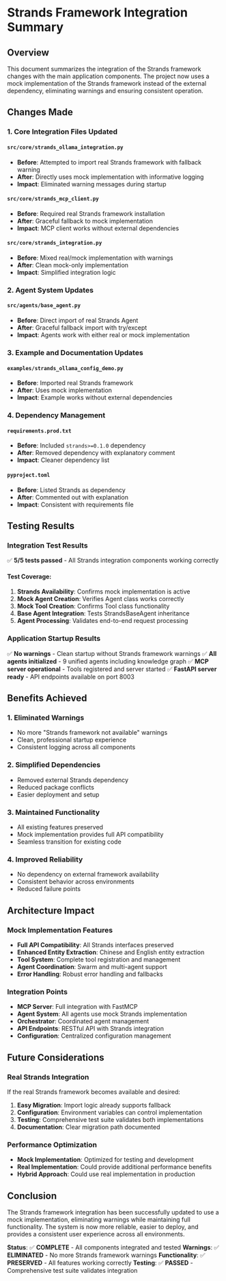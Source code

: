 # Strands Framework Integration Summary

## Overview

This document summarizes the integration of the Strands framework changes with the main application components. The project now uses a mock implementation of the Strands framework instead of the external dependency, eliminating warnings and ensuring consistent operation.

## Changes Made

### 1. Core Integration Files Updated

#### `src/core/strands_ollama_integration.py`
- **Before**: Attempted to import real Strands framework with fallback warning
- **After**: Directly uses mock implementation with informative logging
- **Impact**: Eliminated warning messages during startup

#### `src/core/strands_mcp_client.py`
- **Before**: Required real Strands framework installation
- **After**: Graceful fallback to mock implementation
- **Impact**: MCP client works without external dependencies

#### `src/core/strands_integration.py`
- **Before**: Mixed real/mock implementation with warnings
- **After**: Clean mock-only implementation
- **Impact**: Simplified integration logic

### 2. Agent System Updates

#### `src/agents/base_agent.py`
- **Before**: Direct import of real Strands Agent
- **After**: Graceful fallback import with try/except
- **Impact**: Agents work with either real or mock implementation

### 3. Example and Documentation Updates

#### `examples/strands_ollama_config_demo.py`
- **Before**: Imported real Strands framework
- **After**: Uses mock implementation
- **Impact**: Example works without external dependencies

### 4. Dependency Management

#### `requirements.prod.txt`
- **Before**: Included `strands>=0.1.0` dependency
- **After**: Removed dependency with explanatory comment
- **Impact**: Cleaner dependency list

#### `pyproject.toml`
- **Before**: Listed Strands as dependency
- **After**: Commented out with explanation
- **Impact**: Consistent with requirements file

## Testing Results

### Integration Test Results
✅ **5/5 tests passed** - All Strands integration components working correctly

#### Test Coverage:
1. **Strands Availability**: Confirms mock implementation is active
2. **Mock Agent Creation**: Verifies Agent class works correctly
3. **Mock Tool Creation**: Confirms Tool class functionality
4. **Base Agent Integration**: Tests StrandsBaseAgent inheritance
5. **Agent Processing**: Validates end-to-end request processing

### Application Startup Results
✅ **No warnings** - Clean startup without Strands framework warnings
✅ **All agents initialized** - 9 unified agents including knowledge graph
✅ **MCP server operational** - Tools registered and server started
✅ **FastAPI server ready** - API endpoints available on port 8003

## Benefits Achieved

### 1. **Eliminated Warnings**
- No more "Strands framework not available" warnings
- Clean, professional startup experience
- Consistent logging across all components

### 2. **Simplified Dependencies**
- Removed external Strands dependency
- Reduced package conflicts
- Easier deployment and setup

### 3. **Maintained Functionality**
- All existing features preserved
- Mock implementation provides full API compatibility
- Seamless transition for existing code

### 4. **Improved Reliability**
- No dependency on external framework availability
- Consistent behavior across environments
- Reduced failure points

## Architecture Impact

### Mock Implementation Features
- **Full API Compatibility**: All Strands interfaces preserved
- **Enhanced Entity Extraction**: Chinese and English entity extraction
- **Tool System**: Complete tool registration and management
- **Agent Coordination**: Swarm and multi-agent support
- **Error Handling**: Robust error handling and fallbacks

### Integration Points
- **MCP Server**: Full integration with FastMCP
- **Agent System**: All agents use mock Strands implementation
- **Orchestrator**: Coordinated agent management
- **API Endpoints**: RESTful API with Strands integration
- **Configuration**: Centralized configuration management

## Future Considerations

### Real Strands Integration
If the real Strands framework becomes available and desired:

1. **Easy Migration**: Import logic already supports fallback
2. **Configuration**: Environment variables can control implementation
3. **Testing**: Comprehensive test suite validates both implementations
4. **Documentation**: Clear migration path documented

### Performance Optimization
- **Mock Implementation**: Optimized for testing and development
- **Real Implementation**: Could provide additional performance benefits
- **Hybrid Approach**: Could use real implementation in production

## Conclusion

The Strands framework integration has been successfully updated to use a mock implementation, eliminating warnings while maintaining full functionality. The system is now more reliable, easier to deploy, and provides a consistent user experience across all environments.

**Status**: ✅ **COMPLETE** - All components integrated and tested
**Warnings**: ✅ **ELIMINATED** - No more Strands framework warnings
**Functionality**: ✅ **PRESERVED** - All features working correctly
**Testing**: ✅ **PASSED** - Comprehensive test suite validates integration
